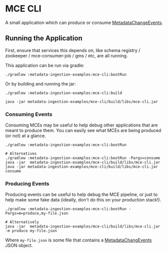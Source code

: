 # MCE CLI

A small application which can produce or consume [MetadataChangeEvents](../../docs/what/mxe.md).

## Running the Application

First, ensure that services this depends on, like schema registry / zookeeper / mce-consumer-job / gms / etc, are all
running.

This application can be run via gradle:

```
./gradlew :metadata-ingestion-examples:mce-cli:bootRun
```

Or by building and running the jar:

```
./gradlew :metadata-ingestion-examples:mce-cli:build

java -jar metadata-ingestion-examples/mce-cli/build/libs/mce-cli.jar 
```

### Consuming Events

Consuming MCEs may be useful to help debug other applications that are meant to produce them. You can easily see what
MCEs are being produced (or not) at a glance.

```
./gradlew :metadata-ingestion-examples:mce-cli:bootRun

# Alternatives
./gradlew :metadata-ingestion-examples:mce-cli:bootRun -Pargs=consume
java -jar  metadata-ingestion-examples/mce-cli/build/libs/mce-cli.jar
java -jar metadata-ingestion-examples/mce-cli/build/libs/mce-cli.jar consume
```

### Producing Events

Producing events can be useful to help debug the MCE pipeline, or just to help make some fake data (ideally, don't do
this on your production stack!).

```
./gradlew :metadata-ingestion-examples:mce-cli:bootRun -Pargs=m=produce,my-file.json

# Alternatively
java -jar  metadata-ingestion-examples/mce-cli/build/libs/mce-cli.jar -m produce my-file.json
```

Where `my-file.json` is some file that contains a
[MetadataChangEvents](./src/main/pegasus/com/linkedin/metadata/examples/cli/MetadataChangeEvents.pdl) JSON object.